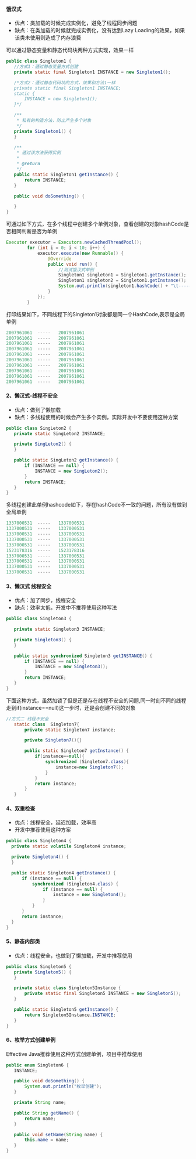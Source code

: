 #### 饿汉式

 - 优点：类加载的时候完成实例化，避免了线程同步问题
 - 缺点：在类加载的时候就完成实例化，没有达到Lazy Loading的效果，如果该类未使用则造成了内存浪费

 可以通过静态变量和静态代码块两种方式实现，效果一样
 ```java
 public class Singleton1 {
    //方式1：通过静态变量方式创建
    private static final Singleton1 INSTANCE = new Singleton1();

    /*方式2：通过静态代码块的方式，效果和方法1一样
    private static final Singleton1 INSTANCE;
    static {
        INSTANCE = new Singleton1();
    }*/

    /**
     * 私有的构造方法，防止产生多个对象
     */
    private Singleton1() {
    }

    /**
     * 通过该方法获得实例
     *
     * @return
     */
    public static Singleton1 getInstance() {
        return INSTANCE;
    }

    public void doSomething() {

    }
}
 ```

 可通过如下方式，在多个线程中创建多个单例对象，查看创建的对象hashCode是否相同判断是否为单例

```java
Executor executor = Executors.newCachedThreadPool();
        for (int i = 0; i < 10; i++) {
            executor.execute(new Runnable() {
                @Override
                public void run() {
                    //测试饿汉式单例
                    Singleton1 singleton1 = Singleton1.getInstance();
                    Singleton1 singleton2 = Singleton1.getInstance();
                    System.out.println(singleton1.hashCode() + "\t-----\t" + singleton2.hashCode());
                }
            });
        }
```
打印结果如下，不同线程下的Singleton1对象都是同一个HashCode,表示是全局单例
```java
2007961061	-----	2007961061
2007961061	-----	2007961061
2007961061	-----	2007961061
2007961061	-----	2007961061
2007961061	-----	2007961061
2007961061	-----	2007961061
2007961061	-----	2007961061
2007961061	-----	2007961061
2007961061	-----	2007961061
2007961061	-----	2007961061
```
#### 2、懒汉式-线程不安全 
 - 优点：做到了懒加载
 - 缺点：多线程使用的时候会产生多个实例，实际开发中不要使用这种方案
 ```java
 public class SingLeton2 {
    private static SingLeton2 INSTANCE;

    private SingLeton2() {
    }

    public static SingLeton2 getInstance() {
        if (INSTANCE == null) {
            INSTANCE = new SingLeton2();
        }
        return INSTANCE;
    }
}
 ```
多线程创建此单例hashcode如下，存在hashCode不一致的问题，所有没有做到全局单例
```java
1337000531	-----	1337000531
1337000531	-----	1337000531
1337000531	-----	1337000531
1337000531	-----	1337000531
1337000531	-----	1337000531
1523178316	-----	1523178316
1337000531	-----	1337000531
1337000531	-----	1337000531
1337000531	-----	1337000531
1337000531	-----	1337000531
```

#### 3、懒汉式 线程安全
 - 优点：加了同步，线程安全
 - 缺点：效率太低，开发中不推荐使用这种写法
 ```java
 public class Singleton3 {

    private static Singleton3 INSTANCE;

    private Singleton3() {
    }

    public static synchronized Singleton3 getINSTANCE() {
        if (INSTANCE == null) {
            INSTANCE = new Singleton3();
        }
        return INSTANCE;
    }
}
 ```
 下面这种方式，虽然加锁了但是还是存在线程不安全的问题,同一时刻不同的线程走到if(instance==null)这一步时，还是会创建不同的对象
 ```java
 //方式二 线程不安全
    static class  Singleton7{
        private static Singleton7 instance;

        private Singleton7(){}

        public static Singleton7 getInstance() {
            if(instance==null){
                synchronized (Singleton7.class){
                    instance=new Singleton7();
                }
            }
            return instance;
        }
    }
 ```

 #### 4、双重检查
  - 优点：线程安全，延迟加载，效率高
  - 开发中推荐使用这种方案
  ```java
  public class Singleton4 {
    private static volatile Singleton4 instance;

    private Singleton4() {
    }

    public static Singleton4 getInstance() {
        if (instance == null) {
            synchronized (Singleton4.class) {
                if (instance == null) {
                    instance = new Singleton4();
                }
            }
        }
        return instance;
    }
}
  ```

  #### 5、静态内部类
 - 优点：线程安全，也做到了懒加载，开发中推荐使用
 ```java
 public class Singleton5 {
    private Singleton5() {
    }

    private static class Singleton5Instance {
        private static final Singleton5 INSTANCE = new Singleton5();
    }

    public static Singleton5 getInstance() {
        return Singleton5Instance.INSTANCE;
    }
}
 ```

 #### 6、枚举方式创建单例
 Effective Java推荐使用这种方式创建单例，项目中推荐使用

 ```java
 public enum Singleton6 {
    INSTANCE;

    public void doSomething() {
        System.out.println("枚举创建");
    }

    private String name;

    public String getName() {
        return name;
    }

    public void setName(String name) {
        this.name = name;
    }
}
 ```